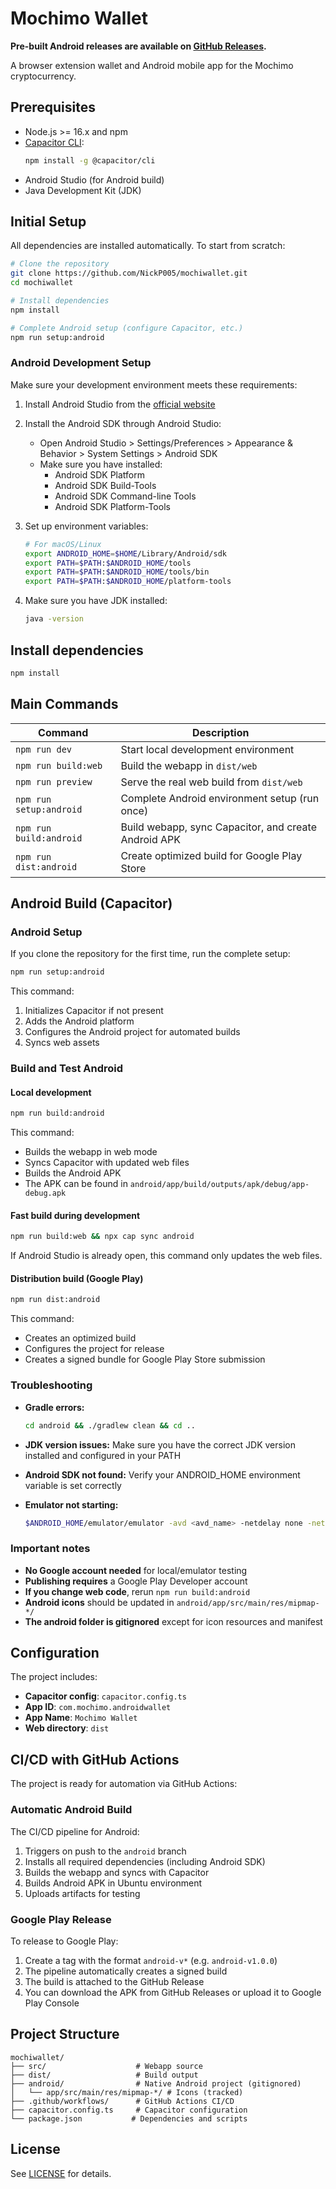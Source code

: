 # Mochimo Wallet
**Pre-built Android releases are available on [GitHub Releases](https://github.com/NickP005/mochiwallet/releases).**

A browser extension wallet and Android mobile app for the Mochimo cryptocurrency.

## Prerequisites

- Node.js >= 16.x and npm
- [Capacitor CLI](https://capacitorjs.com/docs/getting-started):  
  ```sh
  npm install -g @capacitor/cli
  ```
- Android Studio (for Android build)
- Java Development Kit (JDK)

## Initial Setup

All dependencies are installed automatically. To start from scratch:

```sh
# Clone the repository
git clone https://github.com/NickP005/mochiwallet.git
cd mochiwallet

# Install dependencies
npm install

# Complete Android setup (configure Capacitor, etc.)
npm run setup:android
```

### Android Development Setup

Make sure your development environment meets these requirements:

1. Install Android Studio from the [official website](https://developer.android.com/studio)
   
2. Install the Android SDK through Android Studio:
   - Open Android Studio > Settings/Preferences > Appearance & Behavior > System Settings > Android SDK
   - Make sure you have installed:
     - Android SDK Platform
     - Android SDK Build-Tools
     - Android SDK Command-line Tools
     - Android SDK Platform-Tools

3. Set up environment variables:
   ```sh
   # For macOS/Linux
   export ANDROID_HOME=$HOME/Library/Android/sdk
   export PATH=$PATH:$ANDROID_HOME/tools
   export PATH=$PATH:$ANDROID_HOME/tools/bin
   export PATH=$PATH:$ANDROID_HOME/platform-tools
   ```
   
4. Make sure you have JDK installed:
   ```sh
   java -version
   ```

## Install dependencies

```sh
npm install
```

## Main Commands

| Command               | Description                                                             |
|-----------------------|-------------------------------------------------------------------------|
| `npm run dev`         | Start local development environment                                     |
| `npm run build:web`   | Build the webapp in `dist/web`                                          |
| `npm run preview`     | Serve the real web build from `dist/web`                                |
| `npm run setup:android` | Complete Android environment setup (run once)                         |
| `npm run build:android` | Build webapp, sync Capacitor, and create Android APK                   |
| `npm run dist:android` | Create optimized build for Google Play Store                           |

## Android Build (Capacitor)

### Android Setup

If you clone the repository for the first time, run the complete setup:

```sh
npm run setup:android
```

This command:
1. Initializes Capacitor if not present
2. Adds the Android platform
3. Configures the Android project for automated builds
4. Syncs web assets

### Build and Test Android

#### Local development

```sh
npm run build:android
```

This command:
- Builds the webapp in web mode
- Syncs Capacitor with updated web files
- Builds the Android APK
- The APK can be found in `android/app/build/outputs/apk/debug/app-debug.apk`

#### Fast build during development

```sh
npm run build:web && npx cap sync android
```

If Android Studio is already open, this command only updates the web files.

#### Distribution build (Google Play)

```sh
npm run dist:android
```

This command:
- Creates an optimized build
- Configures the project for release
- Creates a signed bundle for Google Play Store submission

### Troubleshooting

- **Gradle errors:**
  ```sh
  cd android && ./gradlew clean && cd ..
  ```

- **JDK version issues:**
  Make sure you have the correct JDK version installed and configured in your PATH

- **Android SDK not found:**
  Verify your ANDROID_HOME environment variable is set correctly

- **Emulator not starting:**
  ```sh
  $ANDROID_HOME/emulator/emulator -avd <avd_name> -netdelay none -netspeed full
  ```

### Important notes

- **No Google account needed** for local/emulator testing
- **Publishing requires** a Google Play Developer account
- **If you change web code**, rerun `npm run build:android`
- **Android icons** should be updated in `android/app/src/main/res/mipmap-*/`
- **The android folder is gitignored** except for icon resources and manifest

## Configuration

The project includes:
- **Capacitor config**: `capacitor.config.ts`
- **App ID**: `com.mochimo.androidwallet`
- **App Name**: `Mochimo Wallet`
- **Web directory**: `dist`

## CI/CD with GitHub Actions

The project is ready for automation via GitHub Actions:

### Automatic Android Build

The CI/CD pipeline for Android:
1. Triggers on push to the `android` branch
2. Installs all required dependencies (including Android SDK)
3. Builds the webapp and syncs with Capacitor
4. Builds Android APK in Ubuntu environment
5. Uploads artifacts for testing

### Google Play Release

To release to Google Play:
1. Create a tag with the format `android-v*` (e.g. `android-v1.0.0`)
2. The pipeline automatically creates a signed build
3. The build is attached to the GitHub Release
4. You can download the APK from GitHub Releases or upload it to Google Play Console

## Project Structure

```
mochiwallet/
├── src/                    # Webapp source
├── dist/                   # Build output
├── android/                # Native Android project (gitignored)
│   └── app/src/main/res/mipmap-*/ # Icons (tracked)
├── .github/workflows/      # GitHub Actions CI/CD
├── capacitor.config.ts     # Capacitor configuration
└── package.json           # Dependencies and scripts
```

## License

See [LICENSE](LICENSE.md) for details.